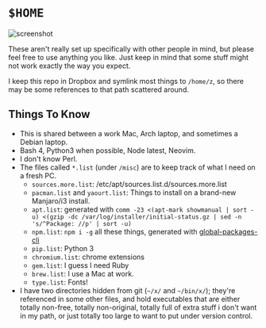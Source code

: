 # `$HOME`

![screenshot](http://zacanger.com/assets/desktop-scrot.png)

These aren't really set up specifically with other people in mind, but
please feel free to use anything you like. Just keep in mind that some
stuff might not work exactly the way you expect.

I keep this repo in Dropbox and symlink most things to `/home/z`, so there
may be some references to that path scattered around.

## Things To Know

* This is shared between a work Mac, Arch laptop, and sometimes a Debian laptop.
* Bash 4, Python3 when possible, Node latest, Neovim.
* I don't know Perl.
* The files called `*.list` (under `/misc`) are to keep track of what I need on a fresh PC.
  * `sources.more.list`: /etc/apt/sources.list.d/sources.more.list
  * `pacman.list` and `yaourt.list`: Things to install on a brand-new Manjaro/i3 install.
  * `apt.list`: generated with `comm -23 <(apt-mark showmanual | sort -u) <(gzip -dc /var/log/installer/initial-status.gz | sed -n 's/^Package: //p' | sort -u)`
  * `npm.list`: `npm i -g` all these things, generated with [global-packages-cli](https://npmjs.org/package/global-packages-cli)
  * `pip.list`: Python 3
  * `chromium.list`: chrome extensions
  * `gem.list`: I guess I need Ruby
  * `brew.list`: I use a Mac at work.
  * `type.list`: Fonts!
* I have two directories hidden from git (`~/x/` and `~/bin/x/`);
  they're referenced in some other files, and hold executables that are either totally
  non-free, totally non-original, totally full of extra stuff i don't want in my path,
  or just totally too large to want to put under version control.
